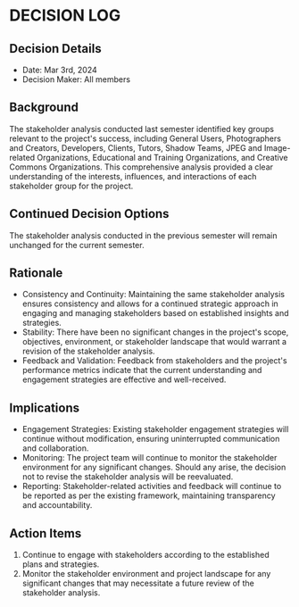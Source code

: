 # DECISION LOG 
## Decision Details 
- Date: Mar 3rd, 2024
- Decision Maker: All members

## Background
The stakeholder analysis conducted last semester identified key groups relevant to the project's success, including General Users, Photographers and Creators, Developers, Clients, Tutors, Shadow Teams, JPEG and Image-related Organizations, Educational and Training Organizations, and Creative Commons Organizations. This comprehensive analysis provided a clear understanding of the interests, influences, and interactions of each stakeholder group for the project.

## Continued Decision Options
The stakeholder analysis conducted in the previous semester will remain unchanged for the current semester.

## Rationale
- Consistency and Continuity: Maintaining the same stakeholder analysis ensures consistency and allows for a continued strategic approach in engaging and managing stakeholders based on established insights and strategies.
- Stability: There have been no significant changes in the project's scope, objectives, environment, or stakeholder landscape that would warrant a revision of the stakeholder analysis.
- Feedback and Validation: Feedback from stakeholders and the project's performance metrics indicate that the current understanding and engagement strategies are effective and well-received.

## Implications
- Engagement Strategies: Existing stakeholder engagement strategies will continue without modification, ensuring uninterrupted communication and collaboration.
- Monitoring: The project team will continue to monitor the stakeholder environment for any significant changes. Should any arise, the decision not to revise the stakeholder analysis will be reevaluated.
- Reporting: Stakeholder-related activities and feedback will continue to be reported as per the existing framework, maintaining transparency and accountability.

## Action Items
1. Continue to engage with stakeholders according to the established plans and strategies.
2. Monitor the stakeholder environment and project landscape for any significant changes that may necessitate a future review of the stakeholder analysis.
